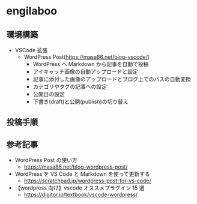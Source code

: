 # engilaboo

## 環境構築

- VSCode 拡張
  - WordPress Post(https://masa86.net/blog-vscode/)
    - WordPress へ Markdown から記事を自動で投稿
    - アイキャッチ画像の自動アップロードと設定
    - 記事に添付した画像のアップロードとブログ上でのパスの自動変換
    - カテゴリやタグの記事への設定
    - 公開日の設定
    - 下書き(draft)と公開(publish)の切り替え

## 投稿手順

## 参考記事

- WordPress Post の使い方
  - https://masa86.net/blog-wordpress-post/
- WordPress を VS Code と Markdown を使って更新する
  - https://scratchpad.jp/wordpress-post-for-vs-code/
- 【wordpress 向け】vscode オススメプラグイン 15 選
  - https://digitor.jp/textbook/vscode-wordpress/
